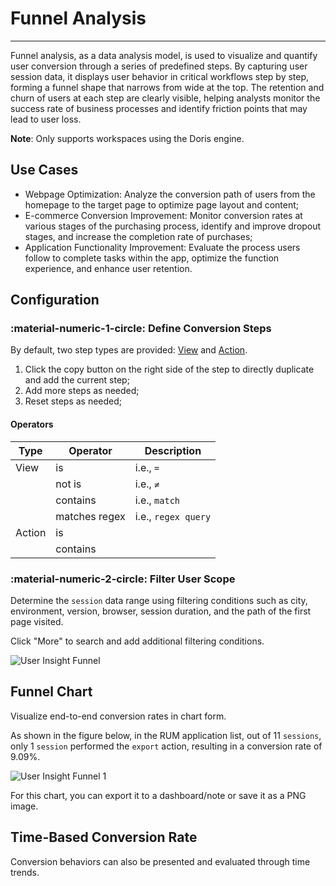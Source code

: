 # Funnel Analysis
---

Funnel analysis, as a data analysis model, is used to visualize and quantify user conversion through a series of predefined steps. By capturing user session data, it displays user behavior in critical workflows step by step, forming a funnel shape that narrows from wide at the top. The retention and churn of users at each step are clearly visible, helping analysts monitor the success rate of business processes and identify friction points that may lead to user loss.

**Note**: Only supports workspaces using the Doris engine.

## Use Cases

- Webpage Optimization: Analyze the conversion path of users from the homepage to the target page to optimize page layout and content;
- E-commerce Conversion Improvement: Monitor conversion rates at various stages of the purchasing process, identify and improve dropout stages, and increase the completion rate of purchases;
- Application Functionality Improvement: Evaluate the process users follow to complete tasks within the app, optimize the function experience, and enhance user retention.

## Configuration

### :material-numeric-1-circle: Define Conversion Steps

By default, two step types are provided: [View](./explorer/view.md) and [Action](./explorer/action.md).

1. Click the copy button on the right side of the step to directly duplicate and add the current step;
2. Add more steps as needed;
3. Reset steps as needed;

#### Operators

| Type      | Operator          | Description          |
| ----------- | --------- |--------- |
| View      | is     | i.e., `=` |
|       | not is        | i.e., `≠` |
|       | contains        | i.e., `match` |
|       | matches regex     | i.e., `regex query` |
| Action      | is          |  |
|       | contains        |  |

### :material-numeric-2-circle: Filter User Scope

Determine the `session` data range using filtering conditions such as city, environment, version, browser, session duration, and the path of the first page visited.

Click "More" to search and add additional filtering conditions.

![User Insight Funnel](../img/user_insight_funnel.png)

## Funnel Chart

Visualize end-to-end conversion rates in chart form.

As shown in the figure below, in the RUM application list, out of 11 `sessions`, only 1 `session` performed the `export` action, resulting in a conversion rate of 9.09%.

![User Insight Funnel 1](../img/user_insight_funnel_1.png)

For this chart, you can export it to a dashboard/note or save it as a PNG image.

## Time-Based Conversion Rate

Conversion behaviors can also be presented and evaluated through time trends.